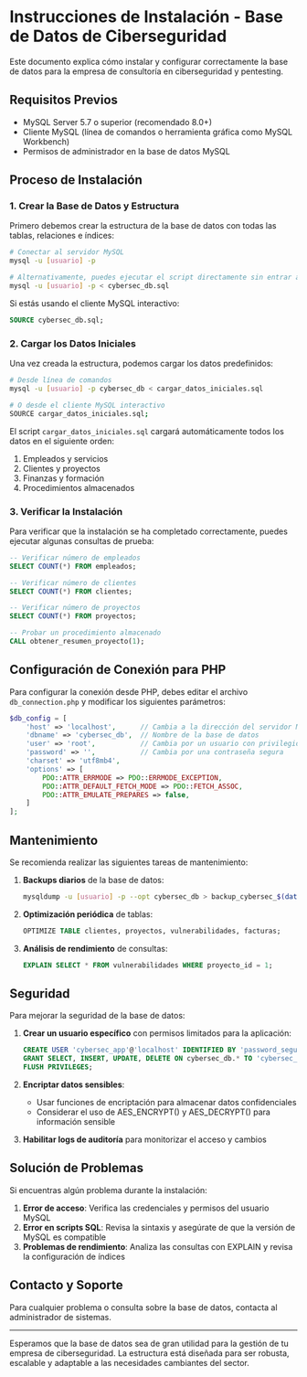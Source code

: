 # Instrucciones de Instalación - Base de Datos de Ciberseguridad

Este documento explica cómo instalar y configurar correctamente la base de datos para la empresa de consultoría en ciberseguridad y pentesting.

## Requisitos Previos

* MySQL Server 5.7 o superior (recomendado 8.0+)
* Cliente MySQL (línea de comandos o herramienta gráfica como MySQL Workbench)
* Permisos de administrador en la base de datos MySQL

## Proceso de Instalación

### 1. Crear la Base de Datos y Estructura

Primero debemos crear la estructura de la base de datos con todas las tablas, relaciones e índices:

```bash
# Conectar al servidor MySQL
mysql -u [usuario] -p

# Alternativamente, puedes ejecutar el script directamente sin entrar al cliente MySQL
mysql -u [usuario] -p < cybersec_db.sql
```

Si estás usando el cliente MySQL interactivo:

```sql
SOURCE cybersec_db.sql;
```

### 2. Cargar los Datos Iniciales

Una vez creada la estructura, podemos cargar los datos predefinidos:

```bash
# Desde línea de comandos
mysql -u [usuario] -p cybersec_db < cargar_datos_iniciales.sql

# O desde el cliente MySQL interactivo
SOURCE cargar_datos_iniciales.sql;
```

El script `cargar_datos_iniciales.sql` cargará automáticamente todos los datos en el siguiente orden:

1. Empleados y servicios
2. Clientes y proyectos
3. Finanzas y formación
4. Procedimientos almacenados

### 3. Verificar la Instalación

Para verificar que la instalación se ha completado correctamente, puedes ejecutar algunas consultas de prueba:

```sql
-- Verificar número de empleados
SELECT COUNT(*) FROM empleados;

-- Verificar número de clientes
SELECT COUNT(*) FROM clientes;

-- Verificar número de proyectos
SELECT COUNT(*) FROM proyectos;

-- Probar un procedimiento almacenado
CALL obtener_resumen_proyecto(1);
```

## Configuración de Conexión para PHP

Para configurar la conexión desde PHP, debes editar el archivo `db_connection.php` y modificar los siguientes parámetros:

```php
$db_config = [
    'host' => 'localhost',      // Cambia a la dirección del servidor MySQL
    'dbname' => 'cybersec_db',  // Nombre de la base de datos
    'user' => 'root',           // Cambia por un usuario con privilegios limitados
    'password' => '',           // Cambia por una contraseña segura
    'charset' => 'utf8mb4',
    'options' => [
        PDO::ATTR_ERRMODE => PDO::ERRMODE_EXCEPTION,
        PDO::ATTR_DEFAULT_FETCH_MODE => PDO::FETCH_ASSOC,
        PDO::ATTR_EMULATE_PREPARES => false,
    ]
];
```

## Mantenimiento

Se recomienda realizar las siguientes tareas de mantenimiento:

1. **Backups diarios** de la base de datos:
   ```bash
   mysqldump -u [usuario] -p --opt cybersec_db > backup_cybersec_$(date +%Y%m%d).sql
   ```

2. **Optimización periódica** de tablas:
   ```sql
   OPTIMIZE TABLE clientes, proyectos, vulnerabilidades, facturas;
   ```

3. **Análisis de rendimiento** de consultas:
   ```sql
   EXPLAIN SELECT * FROM vulnerabilidades WHERE proyecto_id = 1;
   ```

## Seguridad

Para mejorar la seguridad de la base de datos:

1. **Crear un usuario específico** con permisos limitados para la aplicación:
   ```sql
   CREATE USER 'cybersec_app'@'localhost' IDENTIFIED BY 'password_segura';
   GRANT SELECT, INSERT, UPDATE, DELETE ON cybersec_db.* TO 'cybersec_app'@'localhost';
   FLUSH PRIVILEGES;
   ```

2. **Encriptar datos sensibles**:
   - Usar funciones de encriptación para almacenar datos confidenciales
   - Considerar el uso de AES_ENCRYPT() y AES_DECRYPT() para información sensible

3. **Habilitar logs de auditoría** para monitorizar el acceso y cambios

## Solución de Problemas

Si encuentras algún problema durante la instalación:

1. **Error de acceso**: Verifica las credenciales y permisos del usuario MySQL
2. **Error en scripts SQL**: Revisa la sintaxis y asegúrate de que la versión de MySQL es compatible
3. **Problemas de rendimiento**: Analiza las consultas con EXPLAIN y revisa la configuración de índices

## Contacto y Soporte

Para cualquier problema o consulta sobre la base de datos, contacta al administrador de sistemas.

---

Esperamos que la base de datos sea de gran utilidad para la gestión de tu empresa de ciberseguridad. La estructura está diseñada para ser robusta, escalable y adaptable a las necesidades cambiantes del sector. 